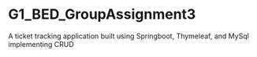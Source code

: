 # G1_BED_GroupAssignment3
A ticket tracking application built using Springboot, Thymeleaf, and MySql implementing CRUD
